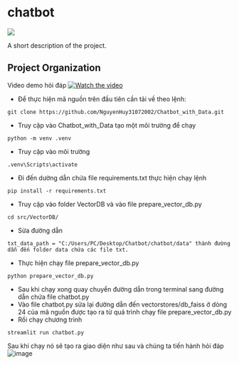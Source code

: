 # chatbot

<a target="_blank" href="https://cookiecutter-data-science.drivendata.org/">
    <img src="https://img.shields.io/badge/CCDS-Project%20template-328F97?logo=cookiecutter" />
</a>

A short description of the project.

## Project Organization
Video demo hỏi đáp 
[![Watch the video](https://img.youtube.com/vi/sNtAHX77O5g/0.jpg)](https://www.youtube.com/watch?v=sNtAHX77O5g)


 - Để thực hiện mã nguồn trên đầu tiên cần tải về theo lệnh:
```
git clone https://github.com/NguyenHuy31072002/Chatbot_with_Data.git
```
- Truy cập vào Chatbot_with_Data tạo một môi trường để chạy
```
python -m venv .venv
```
- Truy cập vào môi trường
```
.venv\Scripts\activate
```
- Đi đến dường dẫn chứa file requirements.txt thực hiện chạy lệnh
```
pip install -r requirements.txt
```
- Truy cập vào folder VectorDB và vào file prepare_vector_db.py
```
cd src/VectorDB/
```
- Sửa đường dẫn 
```
txt_data_path = "C:/Users/PC/Desktop/Chatbot/chatbot/data" thành đường dẫn đến folder data chứa các file txt.
```
- Thực hiện chạy file prepare_vector_db.py
```
python prepare_vector_db.py
```
- Sau khi chạy xong quay chuyển đường dẫn trong terminal sang đường dẫn chứa file chatbot.py
- Vào file chatbot.py sửa lại đường dẫn đến vectorstores/db_faiss ở dòng 24 của mã nguồn được tạo ra từ quá trình chạy file prepare_vector_db.py
- Rồi chạy chương trình
```
streamlit run chatbot.py
```
Sau khi chạy nó sẽ tạo ra giao diện như sau và chúng ta tiến hành hỏi đáp
![image](https://github.com/user-attachments/assets/017addac-dfc3-4882-914d-f40ef06621ba)





